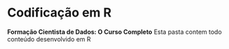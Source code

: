 # Codificação em R
__Formação Cientista de Dados: O Curso Completo__
Esta pasta contem todo conteúdo desenvolvido em R
